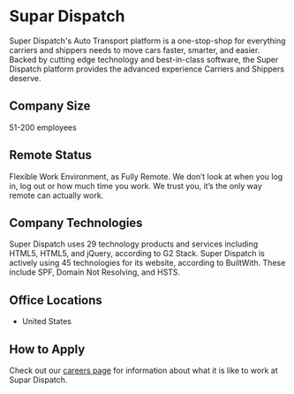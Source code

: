 # Supar Dispatch
Super Dispatch's Auto Transport platform is a one-stop-shop for everything carriers and shippers needs to move cars faster, smarter, and easier. Backed by cutting edge technology and best-in-class software, the Super Dispatch platform provides the advanced experience Carriers and Shippers deserve.

## Company Size
51-200 employees

## Remote Status
Flexible Work Environment, as Fully Remote.
We don’t look at when you log in, log out or how much time you work. We trust you, it’s the only way remote can actually work.

## Company Technologies
Super Dispatch uses 29 technology products and services including HTML5, HTML5, and jQuery, according to G2 Stack.
Super Dispatch is actively using 45 technologies for its website, according to BuiltWith. These include SPF, Domain Not Resolving, and HSTS.

## Office Locations
- United States

## How to Apply
Check out our [careers page](https://superdispatch.breezy.hr/) for information about what it is like to work at Supar Dispatch.
